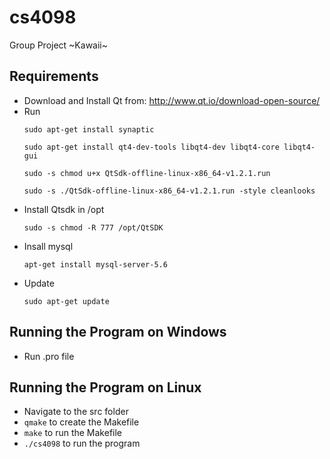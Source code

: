 # cs4098
Group Project ~Kawaii~

## Requirements
* Download and Install Qt from: http://www.qt.io/download-open-source/
* Run
  ```
  sudo apt-get install synaptic
  
  sudo apt-get install qt4-dev-tools libqt4-dev libqt4-core libqt4-gui
  
  sudo -s chmod u+x QtSdk-offline-linux-x86_64-v1.2.1.run
  
  sudo -s ./QtSdk-offline-linux-x86_64-v1.2.1.run -style cleanlooks
  
  ```
* Install Qtsdk in /opt
  ```
  sudo -s chmod -R 777 /opt/QtSDK 
  ```
* Insall mysql
  ```
  apt-get install mysql-server-5.6
  ```
* Update
  ```
  sudo apt-get update
  ```
  
## Running the Program on Windows
* Run .pro file

## Running the Program on Linux
* Navigate to the src folder
* ```qmake``` to create the Makefile
* ```make``` to run the Makefile
* ```./cs4098``` to run the program
